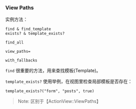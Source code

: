 ### View Paths

实例方法：

```
find & find_template
exists? & template_exists?

find_all

view_paths=

with_fallbacks
```

`find` 很重要的方法，用来查找模板(Template)。

`template_exists?` 使用举例，在视图里检查局部模板是否存在：

```
template_exists?("form", "posts", true)
```

> Note: 区别于【ActionView::ViewPaths】

